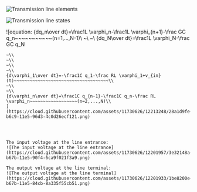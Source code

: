 
![Transmission line elements](https://cloud.githubusercontent.com/assets/11730626/12213249/2f375514-b6c9-11e5-8e5b-dff241defc66.png)


![Transmission line states](https://cloud.githubusercontent.com/assets/11730626/12213251/337a6062-b6c9-11e5-879a-1aa1ace4c04a.png)


![equation: {dq_n\over dt}=\frac1L \varphi_n-\frac1L \varphi_{n+1}-\frac GC q_n~~~~~~~~~~~(n=1,...,N-1)\\
~\\
~\\
{dq_N\over dt}=\frac1L \varphi_N-\frac GC q_N
~~~~~~~~~~~~~~~~~~~~~~~~~~~~~~~~~~~~~~~~~~~~~~~~~
~\\
~\\
~\\
~\\
{d\varphi_1\over dt}=-\frac1C q_1-\frac RL \varphi_1+v_{in}(t)~~~~~~~~~~~~~~~~~~~~~~~~~~~~~~~~~~~~\\
~\\
~\\
{d\varphi_n\over dt}=\frac1C q_{n-1}-\frac1C q_n-\frac RL \varphi_n~~~~~~~~~~~~~~~~~~(n=2,...,N)\\
](https://cloud.githubusercontent.com/assets/11730626/12213248/28a1d9fe-b6c9-11e5-96d3-4c0d26ecf121.png)




The input voltage at the line entrance:
![The input voltage at the line entrance](https://cloud.githubusercontent.com/assets/11730626/12201957/3e32148a-b67b-11e5-90f4-6ca9f021f3a9.png)

The output voltage at the line terminal:
![The output voltage at the line terminal](https://cloud.githubusercontent.com/assets/11730626/12201933/1be8200e-b67b-11e5-84cb-8a335f55cb51.png)
